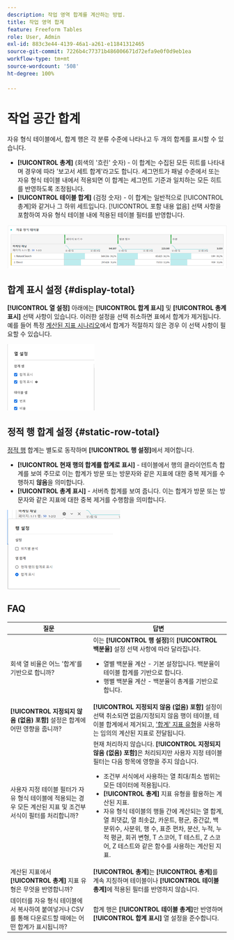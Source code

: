 ```yaml
---
description: 작업 영역 합계를 계산하는 방법.
title: 작업 영역 합계
feature: Freeform Tables
role: User, Admin
exl-id: 883c3e44-4139-46a1-a261-e11841312465
source-git-commit: 7226b4c77371b486006671d72efa9e0f0d9eb1ea
workflow-type: tm+mt
source-wordcount: '508'
ht-degree: 100%

---
```


# 작업 공간 합계

자유 형식 테이블에서, 합계 행은 각 분류 수준에 나타나고 두 개의 합계를 표시할 수 있습니다.

* **[!UICONTROL 총계]** (회색의 &#39;흐린&#39; 숫자) - 이 합계는 수집된 모든 히트를 나타내며 경우에 따라 &#39;보고서 세트 합계&#39;라고도 합니다. 세그먼트가 패널 수준에서 또는 자유 형식 테이블 내에서 적용되면 이 합계는 세그먼트 기준과 일치하는 모든 히트를 반영하도록 조정됩니다.
* **[!UICONTROL 테이블 합계]** (검정 숫자) - 이 합계는 일반적으로 [!UICONTROL 총계]와 같거나 그 하위 세트입니다. [!UICONTROL 포함 내용 없음] 선택 사항을 포함하여 자유 형식 테이블 내에 적용된 테이블 필터를 반영합니다.

![](assets/total-row.png)

## 합계 표시 설정 {#display-total}

**[!UICONTROL 열 설정]** 아래에는 **[!UICONTROL 합계 표시]** 및 **[!UICONTROL 총계 표시]** 선택 사항이 있습니다. 이러한 설정을 선택 취소하면 표에서 합계가 제거됩니다. 예를 들어 특정 [계산된 지표 시나리오](https://experienceleague.adobe.com/docs/analytics/components/calculated-metrics/calcmetrics-reference/cm-totals.html?lang=ko-KR)에서 합계가 적절하지 않은 경우 이 선택 사항이 필요할 수 있습니다.

![](assets/column-settings-total.png)

## 정적 행 합계 설정 {#static-row-total}

[정적 행](https://experienceleague.adobe.com/docs/analytics/analyze/analysis-workspace/visualizations/freeform-table/column-row-settings/manual-vs-dynamic-rows.html?lang=ko-KR) 합계는 별도로 동작하며 **[!UICONTROL 행 설정]**&#x200B;에서 제어합니다.

* **[!UICONTROL 현재 행의 합계를 합계로 표시]** - 테이블에서 행의 클라이언트측 합계를 보여 주므로 이는 합계가 방문 또는 방문자와 같은 지표에 대한 중복 제거를 수행하지 **않음**&#x200B;을 의미합니다.
* **[!UICONTROL 총계 표시]** - 서버측 합계를 보여 줍니다. 이는 합계가 방문 또는 방문자와 같은 지표에 대한 중복 제거를 수행함을 의미합니다.

![](assets/static-rows.png)

## FAQ

| 질문 | 답변 |
|---|---|
| 회색 열 비율은 어느 &#39;합계&#39;를 기반으로 합니까? | 이는 **[!UICONTROL 행 설정]**&#x200B;의 **[!UICONTROL 백분율]** 설정 선택 사항에 따라 달라집니다.<ul><li>열별 백분율 계산 - 기본 설정입니다. 백분율이 테이블 합계를 기반으로 합니다.</li><li>행별 백분율 계산 - 백분율이 총계를 기반으로 합니다.</li></ul> |
| **[!UICONTROL 지정되지 않음 (없음) 포함]** 설정은 합계에 어떤 영향을 줍니까? | **[!UICONTROL 지정되지 않음 (없음) 포함]** 설정이 선택 취소되면 없음/지정되지 않음 행이 테이블, 테이블 합계에서 제거되고, [&#39;합계&#39; 지표 유형](https://experienceleague.adobe.com/docs/analytics/components/calculated-metrics/calcmetric-workflow/m-metric-type-alloc.html?lang=ko-KR)을 사용하는 임의의 계산된 지표로 전달됩니다. |
| 사용자 지정 테이블 필터가 자유 형식 테이블에 적용되는 경우 모든 계산된 지표 및 조건부 서식이 필터를 처리합니까? | 현재 처리하지 않습니다. **[!UICONTROL 지정되지 않음 (없음) 포함]**&#x200B;은 처리되지만 사용자 지정 테이블 필터는 다음 항목에 영향을 주지 않습니다.<ul><li>조건부 서식에서 사용하는 열 최대/최소 범위는 모든 데이터에 적용됩니다.</li><li>**[!UICONTROL 총계]** 지표 유형을 활용하는 계산된 지표.</li><li>자유 형식 테이블의 행들 간에 계산되는 열 합계, 열 최댓값, 열 최솟값, 카운트, 평균, 중간값, 백분위수, 사분위, 행 수, 표준 편차, 분산, 누적, 누적 평균, 회귀 변형, T 스코어, T 테스트, Z 스코어, Z 테스트와 같은 함수를 사용하는 계산된 지표.</li></ul> |
| 계산된 지표에서 **[!UICONTROL 총계]** 지표 유형은 무엇을 반영합니까? | **[!UICONTROL 총계]**&#x200B;는 **[!UICONTROL 총계]**&#x200B;를 계속 지칭하며 테이블이나 **[!UICONTROL 테이블 총계]**&#x200B;에 적용된 필터를 반영하지 않습니다. |
| 데이터를 자유 형식 테이블에서 복사하여 붙여넣거나 CSV를 통해 다운로드할 때에는 어떤 합계가 표시됩니까? | 합계 행은 **[!UICONTROL 테이블 총계]**&#x200B;만 반영하며 **[!UICONTROL 합계 표시]** 열 설정을 준수합니다. |
